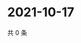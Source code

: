 # 2021-10-17

共 0 条

<!-- BEGIN WEIBO -->
<!-- 最后更新时间 Sun Oct 17 2021 16:09:52 GMT+0800 (China Standard Time) -->

<!-- END WEIBO -->
